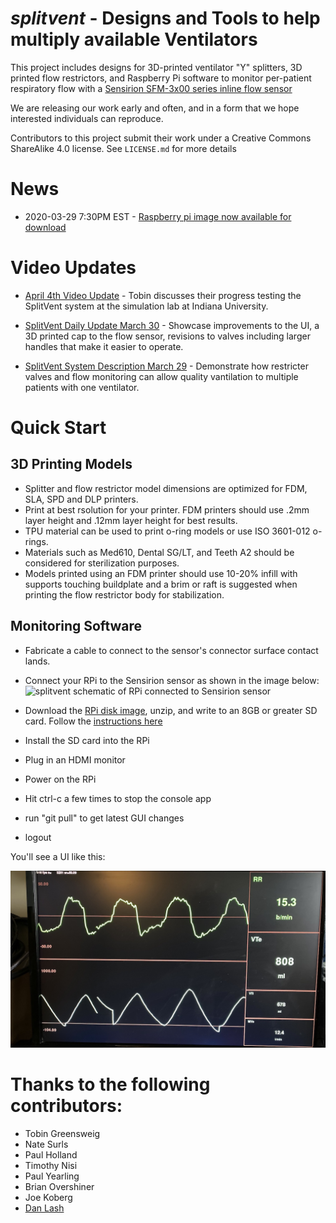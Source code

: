 

# *splitvent* - Designs and Tools to help multiply available Ventilators

This project includes designs for 3D-printed ventilator "Y" splitters, 3D printed flow restrictors, and Raspberry Pi software to monitor per-patient respiratory flow with a [Sensirion SFM-3x00 series inline flow sensor](https://www.sensirion.com/en/flow-sensors/mass-flow-meters-for-high-precise-measurement-of-gases/low-pressure-drop-mass-flow-meter/)

We are releasing our work early and often, and in a form that we hope interested individuals can reproduce. 

Contributors to this project submit their work under a Creative Commons ShareAlike 4.0 license. See `LICENSE.md` for more details


# News

* 2020-03-29 7:30PM EST - [Raspberry pi image now available for download](https://splitvent.s3.us-east-2.amazonaws.com/splitvent_rpi_image_20200329.zip)

# Video Updates

* [April 4th Video Update](https://www.youtube.com/watch?v=DOzIB2Yd5sI) - Tobin discusses their progress testing the SplitVent system at the simulation lab at Indiana University.

* [SplitVent Daily Update March 30](https://www.youtube.com/watch?v=iDRBVGAhckk) - Showcase improvements to the UI, a 3D printed cap to the flow sensor, revisions to valves including larger handles that make it easier to operate.

* [SplitVent System Description March 29](https://www.youtube.com/watch?v=Um-QvDB08Cw&t=4s) - Demonstrate how restricter valves and flow monitoring can allow quality vantilation to multiple patients with one ventilator.


# Quick Start

## 3D Printing Models

* Splitter and flow restrictor model dimensions are optimized for FDM, SLA, SPD and DLP printers.
* Print at best rsolution for your printer. FDM printers should use .2mm layer height and .12mm layer height for best results.
* TPU material can be used to print o-ring models or use ISO 3601-012 o-rings.
* Materials such as Med610, Dental SG/LT, and Teeth A2 should be considered for sterilization purposes.
* Models printed using an FDM printer should use 10-20% infill with supports touching buildplate and a brim or raft is suggested when printing the flow restrictor body for stabilization.

## Monitoring Software

* Fabricate a cable to connect to the sensor's connector surface contact lands. 

* Connect your RPi to the Sensirion sensor as shown in the image below:
       ![splitvent schematic of RPi connected to Sensirion sensor](./engineering/Schematic.jpg)

* Download the [RPi disk image](https://splitvent.s3.us-east-2.amazonaws.com/splitvent_rpi_image_20200329.zip), unzip, and write to an 8GB or greater SD card. Follow the [instructions here](https://www.raspberrypi.org/documentation/installation/installing-images/README.md)

* Install the SD card into the RPi

* Plug in an HDMI monitor

* Power on the RPi

* Hit ctrl-c a few times to stop the console app

* run "git pull" to get latest GUI changes

* logout

You'll see a UI like this:

![splitvent simple ui](docs/graphical_ui.jpg)

# Thanks to the following contributors:

  * Tobin Greensweig
  * Nate Surls
  * Paul Holland
  * Timothy Nisi
  * Paul Yearling
  * Brian Overshiner
  * Joe Koberg
  * [Dan Lash](https://www.linkedin.com/in/danlash)
  
  
